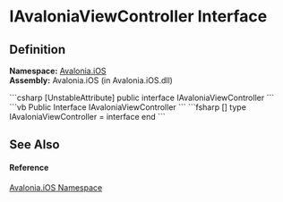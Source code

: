 # IAvaloniaViewController Interface




## Definition
**Namespace:** <a href="N_Avalonia_iOS">Avalonia.iOS</a>  
**Assembly:** Avalonia.iOS (in Avalonia.iOS.dll)

<Tabs groupId="api-code-preview">
<TabItem value="csharp" label="C#">
```csharp
[UnstableAttribute]
public interface IAvaloniaViewController
```
</TabItem>
<TabItem value="vb" label="VB">
```vb
<UnstableAttribute>
Public Interface IAvaloniaViewController
```
</TabItem>
<TabItem value="fsharp" label="F#">
```fsharp
[<UnstableAttribute>]
type IAvaloniaViewController = interface end
```
</TabItem>
</Tabs>



## See Also


#### Reference
<a href="N_Avalonia_iOS">Avalonia.iOS Namespace</a>  

